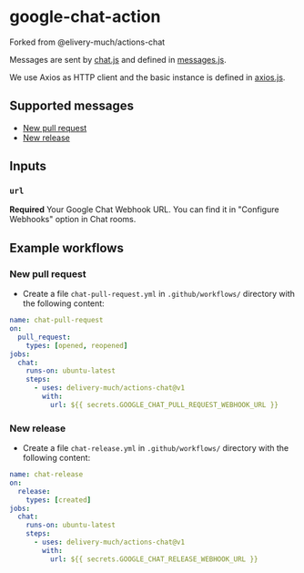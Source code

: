 # google-chat-action

Forked from @elivery-much/actions-chat

Messages are sent by [chat.js](src/chat.js) and defined in [messages.js](src/messages.js).

We use Axios as HTTP client and the basic instance is defined in [axios.js](src/axios.js).

## Supported messages

- [New pull request](#new-pull-request)
- [New release](#new-release)

## Inputs

### `url`

**Required** Your Google Chat Webhook URL. You can find it in "Configure Webhooks" option in Chat rooms.

## Example workflows

### New pull request

- Create a file `chat-pull-request.yml` in `.github/workflows/` directory with the following content:

```yaml
name: chat-pull-request 
on:
  pull_request:
    types: [opened, reopened]
jobs:
  chat:
    runs-on: ubuntu-latest
    steps:
      - uses: delivery-much/actions-chat@v1
        with:
          url: ${{ secrets.GOOGLE_CHAT_PULL_REQUEST_WEBHOOK_URL }}
```

### New release

- Create a file `chat-release.yml` in `.github/workflows/` directory with the following content:

```yaml
name: chat-release
on:
  release:
    types: [created]
jobs:
  chat:
    runs-on: ubuntu-latest
    steps:
      - uses: delivery-much/actions-chat@v1
        with:
          url: ${{ secrets.GOOGLE_CHAT_RELEASE_WEBHOOK_URL }}
```
